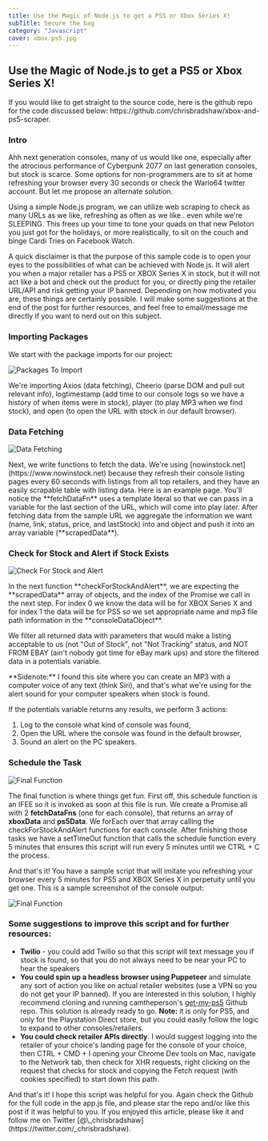 ```yaml
---
title: Use the Magic of Node.js to get a PS5 or Xbox Series X!
subTitle: Secure the bag
category: "Javascript"
cover: xbox-ps5.jpg
---
```


<h2>Use the Magic of Node.js to get a PS5 or Xbox Series X!</h2>

<p>If you would like to get straight to the source code, here is the github repo for the code discussed below: https://github.com/chrisbradshaw/xbox-and-ps5-scraper.</p>

### Intro

<p>Ahh next generation consoles, many of us would like one, especially after the atrocious performance of Cyberpunk 2077 on last generation consoles, but stock is scarce. Some options for non-programmers are to sit at home refreshing your browser every 30 seconds or check the Wario64 twitter account. But let me propose an alternate solution.</p>

<p>Using a simple Node.js program, we can utilize web scraping to check as many URLs as we like, refreshing as often as we like.. even while we're SLEEPING. This frees up your time to tone your quads on that new Peloton you just got for the holidays, or more realistically, to sit on the couch and binge Cardi Tries on Facebook Watch.</p>

<p>A quick disclaimer is that the purpose of this sample code is to open your eyes to the possibilities of what can be achieved with Node.js. It will alert you when a major retailer has a PS5 or XBOX Series X in stock, but it will not act like a bot and check out the product for you, or directly ping the retailer URL/API and risk getting your IP banned. Depending on how motivated you are, these things are certainly possible. I will make some suggestions at the end of the post for further resources, and feel free to email/message me directly if you want to nerd out on this subject.</p>

### Importing Packages

<p>We start with the package imports for our project:</p>

![Packages To Import](https://res.cloudinary.com/dgxvjwyhm/image/upload/v1609180281/code-screenshots/xbox-ps5-scraping/packages-import.png)

<p>We're importing Axios (data fetching), Cheerio (parse DOM and pull out relevant info), logtimestamp (add time to our console logs so we have a history of when items were in stock), player (to play MP3 when we find stock), and open (to open the URL with stock in our default browser).</p>

### Data Fetching

![Data Fetching](https://res.cloudinary.com/dgxvjwyhm/image/upload/v1609180383/code-screenshots/xbox-ps5-scraping/data-fetching.png)

<p>Next, we write functions to fetch the data. We're using [nowinstock.net](https://www.nowinstock.net) because they refresh their console listing pages every 60 seconds with listings from all top retailers, and they have an easily scrapable table with listing data. Here is an example page. You'll notice the **fetchDataFn** uses a template literal so that we can pass in a variable for the last section of the URL, which will come into play later. After fetching data from the sample URL we aggregate the information we want (name, link, status, price, and lastStock) into and object and push it into an array variable (**scrapedData**).</p>

### Check for Stock and Alert if Stock Exists

![Check For Stock and Alert](https://res.cloudinary.com/dgxvjwyhm/image/upload/v1609180428/code-screenshots/xbox-ps5-scraping/checkForStockAndAlert.png)

<p>In the next function **checkForStockAndAlert**, we are expecting the **scrapedData** array of objects, and the index of the Promise we call in the next step. For index 0 we know the data will be for XBOX Series X and for index 1 the data will be for PS5 so we set appropriate name and mp3 file path information in the **consoleDataObject**.</p>

<p>We filter all returned data with parameters that would make a listing acceptable to us (not "Out of Stock", not "Not Tracking" status, and NOT FROM EBAY (ain't nobody got time for eBay mark ups) and store the filtered data in a potentials variable.</p>

<p>**Sidenote:** I found this site where you can create an MP3 with a computer voice of any text (think Siri), and that's what we're using for the alert sound for your computer speakers when stock is found.</p>

<p>If the potentials variable returns any results, we perform 3 actions:</p>

1.  Log to the console what kind of console was found,
2.  Open the URL where the console was found in the default browser,
3.  Sound an alert on the PC speakers.

### Schedule the Task

![Final Function](https://res.cloudinary.com/dgxvjwyhm/image/upload/v1609180466/code-screenshots/xbox-ps5-scraping/finalFunction.png)

The final function is where things get fun. First off, this schedule function is an IFEE so it is invoked as soon at this file is run. We create a Promise.all with 2 **fetchDataFns** (one for each console), that returns an array of **xboxData** and **ps5Data**. We forEach over that array calling the checkForStockAndAlert functions for each console. After finishing those tasks we have a setTimeOut function that calls the schedule function every 5 minutes that ensures this script will run every 5 minutes until we CTRL + C the process.

And that's it! You have a sample script that will imitate you refreshing your browser every 5 minutes for PS5 and XBOX Series X in perpetuity until you get one. This is a sample screenshot of the console output:

![Final Function](https://res.cloudinary.com/dgxvjwyhm/image/upload/v1609180495/code-screenshots/xbox-ps5-scraping/sample_console_output.png)

### Some suggestions to improve this script and for further resources:

- **Twilio** - you could add Twilio so that this script will text message you if stock is found, so that you do not always need to be near your PC to hear the speakers
- **You could spin up a headless browser using Puppeteer** and simulate any sort of action you like on actual retailer websites (use a VPN so you do not get your IP banned). If you are interested in this solution, I highly recommend cloning and running camtheperson's [get-my-ps5](https://github.com/camtheperson/get-my-ps5) Github repo. This solution is already ready to go. **Note:** it is only for PS5, and only for the Playstation Direct store, but you could easily follow the logic to expand to other consoles/retailers.
- **You could check retailer APIs directly**. I would suggest logging into the retailer of your choice's landing page for the console of your choice, then CTRL + CMD + I opening your Chrome Dev tools on Mac, navigate to the Network tab, then check for XHR requests, right clicking on the request that checks for stock and copying the Fetch request (with cookies specified) to start down this path.

<p>And that's it! I hope this script was helpful for you. Again check the Github for the full code in the app.js file, and please star the repo and/or like this post if it was helpful to you. If you enjoyed this article, please like it and follow me on Twitter [@\_chrisbradshaw](https://twitter.com/_chrisbradshaw).</p>
